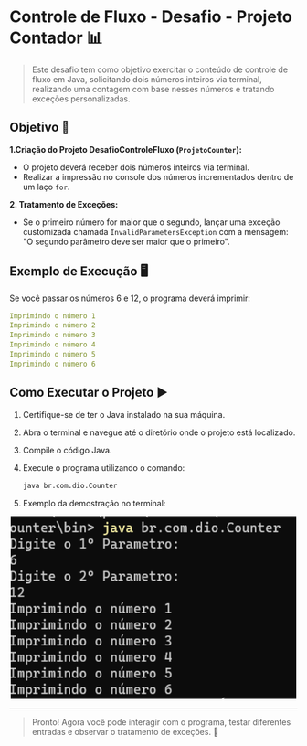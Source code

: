 # Controle de Fluxo - Desafio - Projeto Contador 📊

> Este desafio tem como objetivo exercitar o conteúdo de controle de fluxo em Java, solicitando dois números inteiros via terminal, realizando uma contagem com base nesses números e tratando exceções personalizadas.

## Objetivo 🎯

**1.Criação do Projeto DesafioControleFluxo (`ProjetoCounter`):**
- O projeto deverá receber dois números inteiros via terminal.
- Realizar a impressão no console dos números incrementados dentro de um laço `for`.

**2. Tratamento de Exceções:**
- Se o primeiro número for maior que o segundo, lançar uma exceção customizada chamada `InvalidParametersException` com a mensagem: "O segundo parâmetro deve ser maior que o primeiro".

## Exemplo de Execução 🖥️
Se você passar os números 6 e 12, o programa deverá imprimir:
```yaml
Imprimindo o número 1
Imprimindo o número 2
Imprimindo o número 3
Imprimindo o número 4
Imprimindo o número 5
Imprimindo o número 6
```

## Como Executar o Projeto ▶️
1. Certifique-se de ter o Java instalado na sua máquina.
2. Abra o terminal e navegue até o diretório onde o projeto está localizado.
3. Compile o código Java.
4. Execute o programa utilizando o comando:

    ```sh
    java br.com.dio.Counter
    ```
5. Exemplo da demostração no terminal:
<p align="center"><img src="doc/terminalDemoCounter.png" alt="Print Terminal" width="500" height="320" ></p>

--------------------------------------------
> Pronto! Agora você pode interagir com o programa, testar diferentes entradas e observar o tratamento de exceções. 🎊
